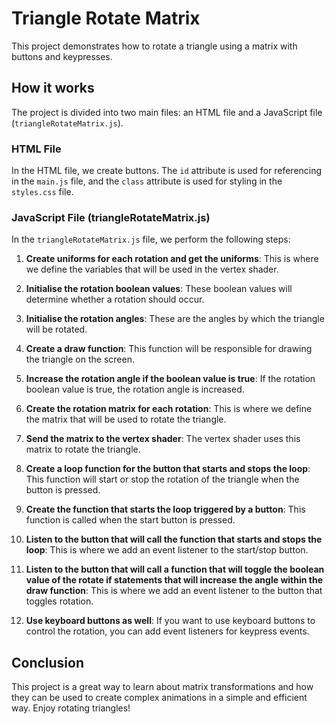 # Triangle Rotate Matrix

This project demonstrates how to rotate a triangle using a matrix with buttons and keypresses.

## How it works

The project is divided into two main files: an HTML file and a JavaScript file (`triangleRotateMatrix.js`).

### HTML File

In the HTML file, we create buttons. The `id` attribute is used for referencing in the `main.js` file, and the `class` attribute is used for styling in the `styles.css` file.

### JavaScript File (triangleRotateMatrix.js)

In the `triangleRotateMatrix.js` file, we perform the following steps:

1. **Create uniforms for each rotation and get the uniforms**: This is where we define the variables that will be used in the vertex shader.

2. **Initialise the rotation boolean values**: These boolean values will determine whether a rotation should occur.

3. **Initialise the rotation angles**: These are the angles by which the triangle will be rotated.

4. **Create a draw function**: This function will be responsible for drawing the triangle on the screen.

5. **Increase the rotation angle if the boolean value is true**: If the rotation boolean value is true, the rotation angle is increased.

6. **Create the rotation matrix for each rotation**: This is where we define the matrix that will be used to rotate the triangle.

7. **Send the matrix to the vertex shader**: The vertex shader uses this matrix to rotate the triangle.

8. **Create a loop function for the button that starts and stops the loop**: This function will start or stop the rotation of the triangle when the button is pressed.

9. **Create the function that starts the loop triggered by a button**: This function is called when the start button is pressed.

10. **Listen to the button that will call the function that starts and stops the loop**: This is where we add an event listener to the start/stop button.

11. **Listen to the button that will call a function that will toggle the boolean value of the rotate if statements that will increase the angle within the draw function**: This is where we add an event listener to the button that toggles rotation.

12. **Use keyboard buttons as well**: If you want to use keyboard buttons to control the rotation, you can add event listeners for keypress events.

## Conclusion

This project is a great way to learn about matrix transformations and how they can be used to create complex animations in a simple and efficient way. Enjoy rotating triangles!
